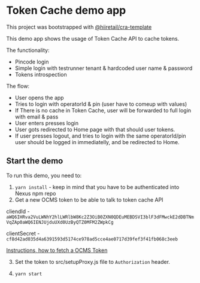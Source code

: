 # Token Cache demo app

This project was bootstrapped with [@hiiretail/cra-template](https://github.com/extenda/hiiretail-react-template)

This demo app shows the usage of Token Cache API to cache tokens.

The functionality:
- Pincode login
- Simple login with testrunner tenant & hardcoded user name & password
- Tokens introspection

The flow:
- User opens the app
- Tries to login with operatorId & pin (user have to comeup with values)
- If There is no cache in Token Cache, user will be forwarded to full login with email & pass
- User enters presses login
- User gots redirected to Home page with that should user tokens.
- If user presses logout, and tries to login with the same operatorId/pin user should be logged in immediatelly, and be redirected to Home.

## Start the demo

To run this demo, you need to:
1. `yarn install`  - keep in mind that you have to be authenticated into Nexus npm repo
2. Get a new OCMS token to be able to talk to token cache API

 cliendId - `aWQ6IHRva2VuLWNhY2hlLWRlbW8Kc2Z3OiB0ZXN0QDEuMEBDSVI3blF3dFMwckE2dDBTNmVqZAp0aWQ6IENJUjduUXd0UzByQTZ0MFM2ZWpkCg`
 
 clientSecret - `cf8d42ad035d4a6391593d5174ce978ad5cce4ae0717d39fef3f41fb068c3eeb`

 [Instructions, how to fetch a OCMS Token](https://developer.hiiretail.com/docs/ocms/public/concepts/oauth2-authentication)

3. Set the token to src/setupProxy.js file to `Authorization` header.

4. `yarn start`
